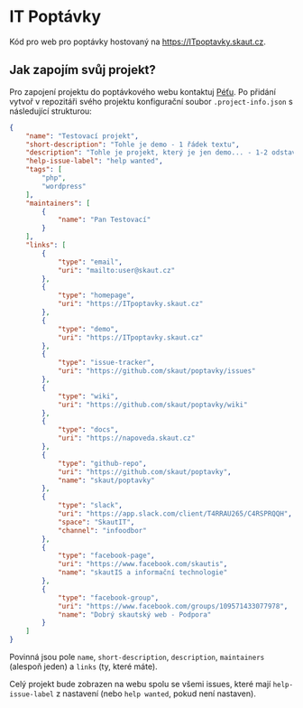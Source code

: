 # IT Poptávky
Kód pro web pro poptávky hostovaný na https://ITpoptavky.skaut.cz.

## Jak zapojím svůj projekt?

Pro zapojení projektu do poptávkového webu kontaktuj [Péťu](mailto:petra.meslova@gmail.com). Po přidání vytvoř v repozitáři svého projektu konfigurační soubor `.project-info.json` s následující strukturou:

```json
{
    "name": "Testovací projekt",
    "short-description": "Tohle je demo - 1 řádek textu",
    "description": "Tohle je projekt, který je jen demo... - 1-2 odstavce textu",
    "help-issue-label": "help wanted",
    "tags": [
        "php",
        "wordpress"
    ],
    "maintainers": [
        {
            "name": "Pan Testovací"
        }
    ],
    "links": [
        {
            "type": "email",
            "uri": "mailto:user@skaut.cz"
        },
        {
            "type": "homepage",
            "uri": "https://ITpoptavky.skaut.cz"
        },
        {
            "type": "demo",
            "uri": "https://ITpoptavky.skaut.cz"
        },
        {
            "type": "issue-tracker",
            "uri": "https://github.com/skaut/poptavky/issues"
        },
        {
            "type": "wiki",
            "uri": "https://github.com/skaut/poptavky/wiki"
        },
        {
            "type": "docs",
            "uri": "https://napoveda.skaut.cz"
        },
        {
            "type": "github-repo",
            "uri": "https://github.com/skaut/poptavky",
            "name": "skaut/poptavky"
        },
        {
            "type": "slack",
            "uri": "https://app.slack.com/client/T4RRAU265/C4RSPRQQH",
            "space": "SkautIT",
            "channel": "infoodbor"
        },
        {
            "type": "facebook-page",
            "uri": "https://www.facebook.com/skautis",
            "name": "skautIS a informační technologie"
        },
        {
            "type": "facebook-group",
            "uri": "https://www.facebook.com/groups/109571433077978",
            "name": "Dobrý skautský web - Podpora"
        }
    ]
}
```

Povinná jsou pole `name`, `short-description`, `description`, `maintainers` (alespoň jeden) a `links` (ty, které máte).

Celý projekt bude zobrazen na webu spolu se všemi issues, které mají `help-issue-label` z nastavení (nebo `help wanted`, pokud není nastaven).
